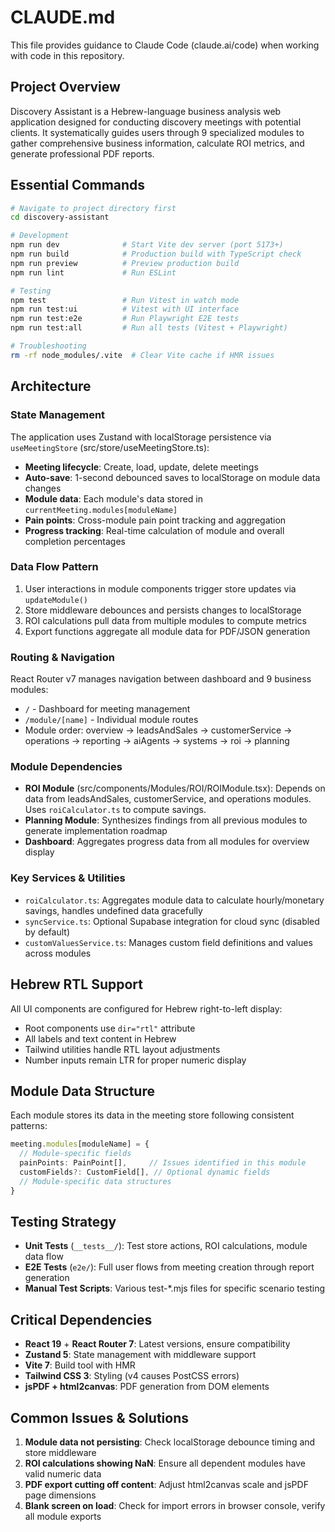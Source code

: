 # CLAUDE.md

This file provides guidance to Claude Code (claude.ai/code) when working with code in this repository.

## Project Overview

Discovery Assistant is a Hebrew-language business analysis web application designed for conducting discovery meetings with potential clients. It systematically guides users through 9 specialized modules to gather comprehensive business information, calculate ROI metrics, and generate professional PDF reports.

## Essential Commands

```bash
# Navigate to project directory first
cd discovery-assistant

# Development
npm run dev              # Start Vite dev server (port 5173+)
npm run build            # Production build with TypeScript check
npm run preview          # Preview production build
npm run lint             # Run ESLint

# Testing
npm test                 # Run Vitest in watch mode
npm run test:ui          # Vitest with UI interface
npm run test:e2e         # Run Playwright E2E tests
npm run test:all         # Run all tests (Vitest + Playwright)

# Troubleshooting
rm -rf node_modules/.vite  # Clear Vite cache if HMR issues
```

## Architecture

### State Management
The application uses Zustand with localStorage persistence via `useMeetingStore` (src/store/useMeetingStore.ts):
- **Meeting lifecycle**: Create, load, update, delete meetings
- **Auto-save**: 1-second debounced saves to localStorage on module data changes
- **Module data**: Each module's data stored in `currentMeeting.modules[moduleName]`
- **Pain points**: Cross-module pain point tracking and aggregation
- **Progress tracking**: Real-time calculation of module and overall completion percentages

### Data Flow Pattern
1. User interactions in module components trigger store updates via `updateModule()`
2. Store middleware debounces and persists changes to localStorage
3. ROI calculations pull data from multiple modules to compute metrics
4. Export functions aggregate all module data for PDF/JSON generation

### Routing & Navigation
React Router v7 manages navigation between dashboard and 9 business modules:
- `/` - Dashboard for meeting management
- `/module/[name]` - Individual module routes
- Module order: overview → leadsAndSales → customerService → operations → reporting → aiAgents → systems → roi → planning

### Module Dependencies
- **ROI Module** (src/components/Modules/ROI/ROIModule.tsx): Depends on data from leadsAndSales, customerService, and operations modules. Uses `roiCalculator.ts` to compute savings.
- **Planning Module**: Synthesizes findings from all previous modules to generate implementation roadmap
- **Dashboard**: Aggregates progress data from all modules for overview display

### Key Services & Utilities
- `roiCalculator.ts`: Aggregates module data to calculate hourly/monetary savings, handles undefined data gracefully
- `syncService.ts`: Optional Supabase integration for cloud sync (disabled by default)
- `customValuesService.ts`: Manages custom field definitions and values across modules

## Hebrew RTL Support

All UI components are configured for Hebrew right-to-left display:
- Root components use `dir="rtl"` attribute
- All labels and text content in Hebrew
- Tailwind utilities handle RTL layout adjustments
- Number inputs remain LTR for proper numeric display

## Module Data Structure

Each module stores its data in the meeting store following consistent patterns:
```typescript
meeting.modules[moduleName] = {
  // Module-specific fields
  painPoints: PainPoint[],     // Issues identified in this module
  customFields?: CustomField[], // Optional dynamic fields
  // Module-specific data structures
}
```

## Testing Strategy

- **Unit Tests** (`__tests__/`): Test store actions, ROI calculations, module data flow
- **E2E Tests** (`e2e/`): Full user flows from meeting creation through report generation
- **Manual Test Scripts**: Various test-*.mjs files for specific scenario testing

## Critical Dependencies

- **React 19** + **React Router 7**: Latest versions, ensure compatibility
- **Zustand 5**: State management with middleware support
- **Vite 7**: Build tool with HMR
- **Tailwind CSS 3**: Styling (v4 causes PostCSS errors)
- **jsPDF + html2canvas**: PDF generation from DOM elements

## Common Issues & Solutions

1. **Module data not persisting**: Check localStorage debounce timing and store middleware
2. **ROI calculations showing NaN**: Ensure all dependent modules have valid numeric data
3. **PDF export cutting off content**: Adjust html2canvas scale and jsPDF page dimensions
4. **Blank screen on load**: Check for import errors in browser console, verify all module exports